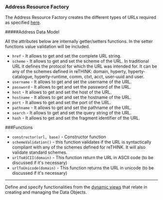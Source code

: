 ### Address Resource Factory

The Address Resource Factory creates the different types of URLs required as specified [here](https://github.com/reTHINK-project/architecture/tree/master/docs/datamodel/address). 

#####Address Data Model

All the attributes below are internally getter/setters functions. In the setter functions value validation will be included. 

* ```href``` - It allows to get and set the complete URL string.
* ```scheme``` - It allows to get and set the scheme of the URL. In traditional URL it defines the protocol for which the URL was intended for. It can be any of the schemes defined in reTHINK: domain, hyperty, hyperty-catalogue, hyperty-runtime, comm, ctxt, acct, user-uuid and user. 
* ```username``` - It allows to get and set the username of the URL.
* ```password``` - It allows to get and set the password of the URL.
* ```host``` - It allows to get and set the host of the URL.
* ```hostname``` - It allows to get and set the hostname of the URL.
* ```port``` - It allows to get and set the port of the URL.
* ```pathname``` - It allows to get and set the pathname of the URL.
* ```search``` - It allows to get and set the query string of the URL.
* ```hash``` - It allows to get and set the fragment identifier of the URL.

###Functions
* ```constructor(url, base)``` - Constructor function
* ```schemeValidation()``` - this function validates if the URL is syntactically compliant with any of the schemes defined for reTHINK. It will also validate standard schemes.
* ```urlToASCII(domain)``` - This function return the URL in ASCII code (to be discussed if it's necessary)
* ```urlToUnicode(domain)``` - This function returns the URL in unicode (to be discussed if it's  necessary)


-----------------------
Define and specify functionalities from the [dynamic views](https://github.com/reTHINK-project/core-framework/tree/master/docs/specs/runtime/dynamic-view) that relate in creating and managing the Data Objects.
